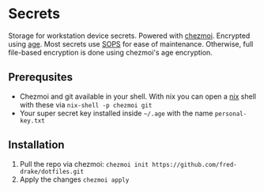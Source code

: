# Secrets

Storage for workstation device secrets.  Powered with [chezmoi](https://github.com/twpayne/chezmoi).  Encrypted using [age](https://github.com/FiloSottile/age).  Most secrets use [SOPS](https://github.com/getsops/sops) for ease of maintenance.
Otherwise, full file-based encryption is done using chezmoi's age encryption.

## Prerequsites
- Chezmoi and git available in your shell.  With nix you can open a [nix](https://github.com/NixOS/nix) shell with these via `nix-shell -p chezmoi git`
- Your super secret key installed inside `~/.age` with the name `personal-key.txt`

## Installation
1. Pull the repo via chezmoi: `chezmoi init https://github.com/fred-drake/dotfiles.git`
2. Apply the changes `chezmoi apply`
